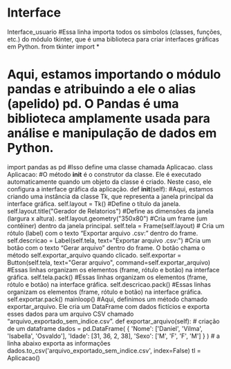# Interface
Interface_usuario
#Essa linha importa todos os símbolos (classes, funções, etc.) do módulo tkinter, que é uma biblioteca para criar interfaces gráficas em Python.
from tkinter import *
# Aqui, estamos importando o módulo pandas e atribuindo a ele o alias (apelido) pd. O Pandas é uma biblioteca amplamente usada para análise e manipulação de dados em Python.
import pandas as pd
#Isso define uma classe chamada Aplicacao.
class Aplicacao:
    #O método __init__ é o construtor da classe. Ele é executado automaticamente quando um objeto da classe é criado. Neste caso, ele configura a interface gráfica da aplicação.
    def __init__(self):
        #Aqui, estamos criando uma instância da classe Tk, que representa a janela principal da interface gráfica.
        self.layout = Tk()
        #Define o título da janela.
        self.layout.title("Gerador de Relatorios")
        #Define as dimensões da janela (largura x altura).
        self.layout.geometry("350x80")
        #Cria um frame (um contêiner) dentro da janela principal.
        self.tela = Frame(self.layout)
        # Cria um rótulo (label) com o texto “Exportar arquivo .csv:” dentro do frame.
        self.descricao = Label(self.tela, text="Exportar arquivo .csv:")
        #Cria um botão com o texto “Gerar arquivo” dentro do frame. O botão chama o método self.exportar_arquivo quando clicado.
        self.exportar = Button(self.tela, text="Gerar arquivo", command=self.exportar_arquivo)
        #Essas linhas organizam os elementos (frame, rótulo e botão) na interface gráfica.
        self.tela.pack()
        #Essas linhas organizam os elementos (frame, rótulo e botão) na interface gráfica.
        self.descricao.pack()
        #Essas linhas organizam os elementos (frame, rótulo e botão) na interface gráfica.
        self.exportar.pack()
        mainloop()
        #Aqui, definimos um método chamado exportar_arquivo. Ele cria um DataFrame com dados fictícios e exporta esses dados para um arquivo CSV chamado “arquivo_exportado_sem_indice.csv”.
    def exportar_arquivo(self):
        # criação de um dataframe 
        dados = pd.DataFrame(
            {   'Nome': ['Daniel', 'Vilma', 'Isabella', 'Osvaldo'],
                'Idade': [31, 36, 2, 38],
                'Sexo': ['M', 'F', 'F', 'M'] 
            }
        )
        # a linha abaixo exporta as informações
        dados.to_csv('arquivo_exportado_sem_indice.csv', index=False)
tl = Aplicacao()
